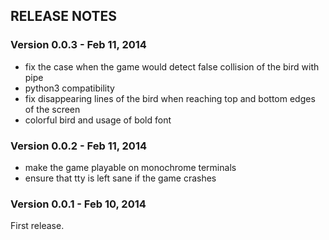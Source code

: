 ## RELEASE NOTES

### Version 0.0.3 - Feb 11, 2014

- fix the case when the game would detect false collision of the bird with pipe
- python3 compatibility
- fix disappearing lines of the bird when reaching top and bottom edges of the screen
- colorful bird and usage of bold font

### Version 0.0.2 - Feb 11, 2014

- make the game playable on monochrome terminals
- ensure that tty is left sane if the game crashes

### Version 0.0.1 - Feb 10, 2014

First release.
